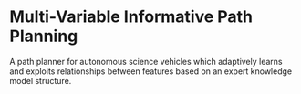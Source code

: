 # Multi-Variable Informative Path Planning

A path planner for autonomous science vehicles which adaptively learns and exploits relationships between features based on an expert knowledge model structure.
